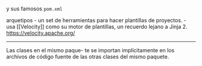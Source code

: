 y sus famosos `pom.xml`

arquetipos  - un set de herramientas para hacer plantillas de proyectos. - usa  [[Velocity]] como su motor de plantillas, un recuerdo lejano a Jinja 2.
https://velocity.apache.org/



---

 Las clases en el mismo paque- te se importan implícitamente en los archivos de código fuente de las otras clases del mismo paquete. 